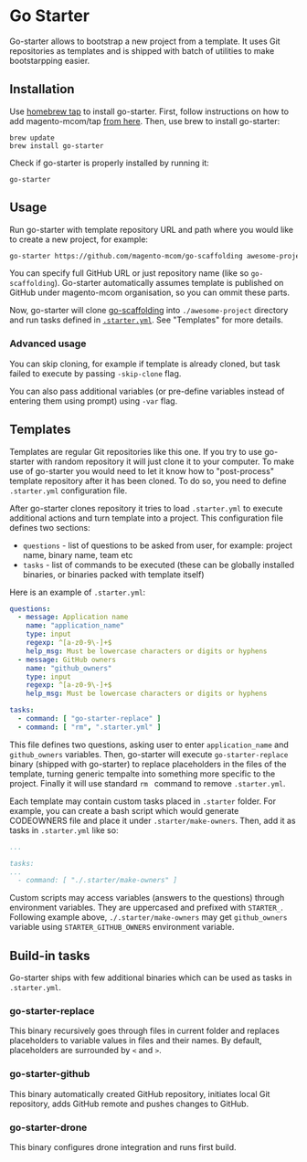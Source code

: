 # Go Starter

Go-starter allows to bootstrap a new project from a template. It uses Git repositories as templates and is shipped with batch of utilities to make bootstarpping easier.

## Installation

Use [homebrew tap](https://github.com/magento-mcom/homebrew-tap) to install go-starter. First, follow instructions on how to add magento-mcom/tap [from here](https://github.com/magento-mcom/homebrew-tap/blob/master/README.md#setup). Then, use brew to install go-starter:

```
brew update
brew install go-starter
```

Check if go-starter is properly installed by running it:

```
go-starter 
```

## Usage

Run go-starter with template repository URL and path where you would like to create a new project, for example:

```bash
go-starter https://github.com/magento-mcom/go-scaffolding awesome-project
```

You can specify full GitHub URL or just repository name (like so `go-scaffolding`). Go-starter automatically assumes template is published on GitHub under magento-mcom organisation, so you can ommit these parts.

Now, go-starter will clone [go-scaffolding](https://github.com/magento-mcom/go-scaffolding) into `./awesome-project` directory and run tasks defined in [`.starter.yml`](https://github.com/magento-mcom/go-scaffolding/blob/master/.starter.yml). See "Templates" for more details.

### Advanced usage

You can skip cloning, for example if template is already cloned, but task failed to execute by passing `-skip-clone` flag. 

You can also pass additional variables (or pre-define variables instead of entering them using prompt) using `-var` flag.

## Templates

Templates are regular Git repositories like this one. If you try to use go-starter with random repository it will just clone it to your computer. To make use of go-starter you would need to let it know how to "post-process" template repository after it has been cloned. To do so, you need to define `.starter.yml` configuration file. 

After go-starter clones repository it tries to load `.starter.yml` to execute additional actions and turn template into a project. This configuration file defines two sections:

- `questions` - list of questions to be asked from user, for example: project name, binary name, team etc
- `tasks` - list of commands to be executed (these can be globally installed binaries, or binaries packed with template itself)

Here is an example of `.starter.yml`:

```yaml
questions:
  - message: Application name
    name: "application_name"
    type: input
    regexp: ^[a-z0-9\-]+$
    help_msg: Must be lowercase characters or digits or hyphens
  - message: GitHub owners
    name: "github_owners"
    type: input
    regexp: ^[a-z0-9\-]+$
    help_msg: Must be lowercase characters or digits or hyphens

tasks:
  - command: [ "go-starter-replace" ]
  - command: [ "rm", ".starter.yml" ]
```

This file defines two questions, asking user to enter `application_name` and `github_owners` variables. Then, go-starter will execute `go-starter-replace` binary (shipped with go-starter) to replace placeholders in the files of the template, turning generic tempalte into something more specific to the project. Finally it will use standard `rm ` command to remove `.starter.yml`.

Each template may contain custom tasks placed in `.starter` folder. For example, you can create a bash script which would generate CODEOWNERS file and place it under `.starter/make-owners`. Then, add it as tasks in `.starter.yml` like so:

```yaml
...

tasks:
...
  - command: [ "./.starter/make-owners" ]
```

Custom scripts may access variables (answers to the questions) through environment variables. They are uppercased and prefixed with `STARTER_`. Following example above, `./.starter/make-owners` may get `github_owners` variable using `STARTER_GITHUB_OWNERS` environment variable. 

## Build-in tasks

Go-starter ships with few additional binaries which can be used as tasks in `.starter.yml`.

### go-starter-replace

This binary recursively goes through files in current folder and replaces placeholders to variable values in files and their names. By default, placeholders are surrounded by `<` and `>`.

### go-starter-github

This binary automatically created GitHub repository, initiates local Git repository, adds GitHub remote and pushes changes to GitHub.

### go-starter-drone

This binary configures drone integration and runs first build.

